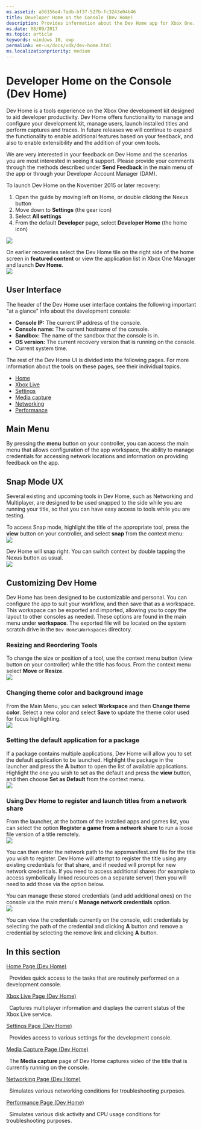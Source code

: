 ```yaml
---
ms.assetid: a56156e4-7adb-bf37-527b-fc3243e04b46
title: Developer Home on the Console (Dev Home)
description: Provides information about the Dev Home app for Xbox One.
ms.date: 08/09/2017
ms.topic: article
keywords: windows 10, uwp
permalink: en-us/docs/xdk/dev-home.html
ms.localizationpriority: medium
---
```

# Developer Home on the Console (Dev Home)
   
  
Dev Home is a tools experience on the Xbox One development kit designed to aid developer productivity. Dev Home offers functionality to manage and configure your development kit, manage users, launch installed titles and perform captures and traces. In future releases we will continue to expand the functionality to enable additional features based on your feedback, and also to enable extensibility and the addition of your own tools.   
   
  
We are very interested in your feedback on Dev Home and the scenarios you are most interested in seeing it support. Please provide your comments through the methods described under **Send Feedback** in the main menu of the app or through your Developer Account Manager (DAM).   
   
  
To launch Dev Home on the November 2015 or later recovery:  
 
   1. Open the guide by moving left on Home, or double clicking the Nexus button  
   1. Move down to **Settings** (the gear icon)   
   1. Select **All settings**  
   1. From the default **Developer** page, select **Developer Home** (the home icon)   

 ![](images/dev_home_icons.png)   
  
On earlier recoveries select the Dev Home tile on the right side of the home screen in **featured content** or view the application list in Xbox One Manager and launch **Dev Home**.   
 ![](images/dev_home_1.png) 
<a id="ID4EBC"></a>

   

## User Interface  
   
  
The header of the Dev Home user interface contains the following important "at a glance" info about the development console:   
 
   *  **Console IP:** The current IP address of the console.   
   *  **Console name:** The current hostname of the console.  
   *  **Sandbox:** The name of the sandbox that the console is in.  
   *  **OS version:** The current recovery version that is running on the console.
   *  Current system time.   

   
  
The rest of the Dev Home UI is divided into the following pages. For more information about the tools on these pages, see their individual topics.   
 
   *  [Home](devhome-home.md)  
   *  [Xbox Live](devhome-live.md)  
   *  [Settings](devhome-settings.md)  
   *  [Media capture](devhome-capture.md)  
   *  [Networking](devhome-networking.md)  
   *  [Performance](devhome-performance.md)  

  
<a id="ID4EKE"></a>

   

## Main Menu  
   
  
By pressing the **menu** button on your controller, you can access the main menu that allows configuration of the app workspace, the ability to manage credentials for accessing network locations and information on providing feedback on the app.   
  
<a id="ID4EUE"></a>

   

## Snap Mode UX  
   
  
Several existing and upcoming tools in Dev Home, such as Networking and Multiplayer, are designed to be used snapped to the side while you are running your title, so that you can have easy access to tools while you are testing.   
   
  
To access Snap mode, highlight the title of the appropriate tool, press the **view** button on your controller, and select **snap** from the context menu:  
 ![](images/dev_home_4.png)   
  
Dev Home will snap right. You can switch context by double tapping the Nexus button as usual.  
 ![](images/dev_home_5.png)  
<a id="ID4EKF"></a>

   

## Customizing Dev Home  
   
  
Dev Home has been designed to be customizable and personal. You can configure the app to suit your workflow, and then save that as a workspace. This workspace can be exported and imported, allowing you to copy the layout to other consoles as needed. These options are found in the main menu under **workspace**. The exported file will be located on the system scratch drive in the `Dev Home\Workspaces` directory.   
 
<a id="ID4EVF"></a>

   

### Resizing and Reordering Tools  
   
  
To change the size or position of a tool, use the context menu button (view button on your controller) while the title has focus. From the context menu select **Move** or **Resize**.   
 ![](images/dev_home_6.png)  
<a id="ID4EEG"></a>

   

### Changing theme color and background image  
   
  
From the Main Menu, you can select **Workspace** and then **Change theme color**. Select a new color and select **Save** to update the theme color used for focus highlighting.   
 ![](images/dev_home_7.png)  
<a id="ID4EVG"></a>

   

### Setting the default application for a package  
   
  
If a package contains multiple applications, Dev Home will allow you to set the default application to be launched. Highlight the package in the launcher and press the **A** button to open the list of available applications. Highlight the one you wish to set as the default and press the **view** button, and then choose **Set as Default** from the context menu.   
 ![](images/dev_home_setdefault.png)  
<a id="ID4EGH"></a>

   

### Using Dev Home to register and launch titles from a network share  
   
  
From the launcher, at the bottom of the installed apps and games list, you can select the option **Register a game from a network share** to run a loose file version of a title remotely.   
 ![](images/dev_home_8.png)   
  
You can then enter the network path to the appxmanifest.xml file for the title you wish to register. Dev Home will attempt to register the title using any existing credentials for that share, and if needed will prompt for new network credentials. If you need to access additional shares (for example to access symbolically linked resources on a separate server) then you will need to add those via the option below.   
   
  
You can manage these stored credentials (and add additional ones) on the console via the main menu's **Manage network credentials** option.   
 ![](images/dev_home_9.png)   
  
You can view the credentials currently on the console, edit credentials by selecting the path of the credential and clicking **A** button and remove a credential by selecting the remove link and clicking **A** button.   
   
<a id="ID4EGAAC"></a>

   

## In this section  
  
[Home Page (Dev Home)](devhome-home.md)  


&nbsp;&nbsp;Provides quick access to the tasks that are routinely performed on a development console. 
  
  
[Xbox Live Page (Dev Home)](devhome-live.md)  


&nbsp;&nbsp;Captures multiplayer information and displays the current status of the Xbox Live service. 
  
  
[Settings Page (Dev Home)](devhome-settings.md)  


&nbsp;&nbsp;Provides access to various settings for the development console. 
  
  
[Media Capture Page (Dev Home)](devhome-capture.md)  


&nbsp;&nbsp;The **Media capture** page of Dev Home captures video of the title that is currently running on the console. 
  
  
[Networking Page (Dev Home)](devhome-networking.md)  


&nbsp;&nbsp;Simulates various networking conditions for troubleshooting purposes. 
  
  
[Performance Page (Dev Home)](devhome-performance.md)  


&nbsp;&nbsp;Simulates various disk activity and CPU usage conditions for troubleshooting purposes. 
 